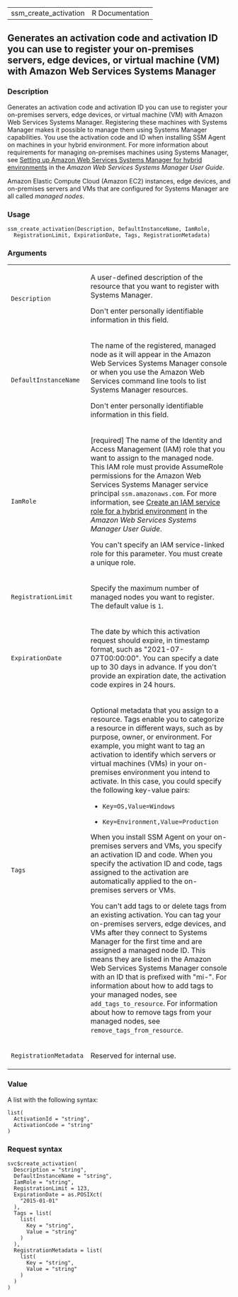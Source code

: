 <table style="width: 100%;">
<tbody>
<tr class="odd">
<td>ssm_create_activation</td>
<td style="text-align: right;">R Documentation</td>
</tr>
</tbody>
</table>

## Generates an activation code and activation ID you can use to register your on-premises servers, edge devices, or virtual machine (VM) with Amazon Web Services Systems Manager

### Description

Generates an activation code and activation ID you can use to register
your on-premises servers, edge devices, or virtual machine (VM) with
Amazon Web Services Systems Manager. Registering these machines with
Systems Manager makes it possible to manage them using Systems Manager
capabilities. You use the activation code and ID when installing SSM
Agent on machines in your hybrid environment. For more information about
requirements for managing on-premises machines using Systems Manager,
see [Setting up Amazon Web Services Systems Manager for hybrid
environments](https://docs.aws.amazon.com/systems-manager/latest/userguide/systems-manager-managedinstances.html)
in the *Amazon Web Services Systems Manager User Guide*.

Amazon Elastic Compute Cloud (Amazon EC2) instances, edge devices, and
on-premises servers and VMs that are configured for Systems Manager are
all called *managed nodes*.

### Usage

    ssm_create_activation(Description, DefaultInstanceName, IamRole,
      RegistrationLimit, ExpirationDate, Tags, RegistrationMetadata)

### Arguments

<table>
<colgroup>
<col style="width: 35%" />
<col style="width: 65%" />
</colgroup>
<tbody>
<tr class="odd">
<td><code
id="ssm_create_activation_:_Description">Description</code></td>
<td><p>A user-defined description of the resource that you want to
register with Systems Manager.</p>
<p>Don't enter personally identifiable information in this
field.</p></td>
</tr>
<tr class="even">
<td><code
id="ssm_create_activation_:_DefaultInstanceName">DefaultInstanceName</code></td>
<td><p>The name of the registered, managed node as it will appear in the
Amazon Web Services Systems Manager console or when you use the Amazon
Web Services command line tools to list Systems Manager resources.</p>
<p>Don't enter personally identifiable information in this
field.</p></td>
</tr>
<tr class="odd">
<td><code id="ssm_create_activation_:_IamRole">IamRole</code></td>
<td><p>[required] The name of the Identity and Access Management (IAM)
role that you want to assign to the managed node. This IAM role must
provide AssumeRole permissions for the Amazon Web Services Systems
Manager service principal <code>ssm.amazonaws.com</code>. For more
information, see <a
href="https://docs.aws.amazon.com/systems-manager/latest/userguide/sysman-service-role.html">Create
an IAM service role for a hybrid environment</a> in the <em>Amazon Web
Services Systems Manager User Guide</em>.</p>
<p>You can't specify an IAM service-linked role for this parameter. You
must create a unique role.</p></td>
</tr>
<tr class="even">
<td><code
id="ssm_create_activation_:_RegistrationLimit">RegistrationLimit</code></td>
<td><p>Specify the maximum number of managed nodes you want to register.
The default value is <code>1</code>.</p></td>
</tr>
<tr class="odd">
<td><code
id="ssm_create_activation_:_ExpirationDate">ExpirationDate</code></td>
<td><p>The date by which this activation request should expire, in
timestamp format, such as "2021-07-07T00:00:00". You can specify a date
up to 30 days in advance. If you don't provide an expiration date, the
activation code expires in 24 hours.</p></td>
</tr>
<tr class="even">
<td><code id="ssm_create_activation_:_Tags">Tags</code></td>
<td><p>Optional metadata that you assign to a resource. Tags enable you
to categorize a resource in different ways, such as by purpose, owner,
or environment. For example, you might want to tag an activation to
identify which servers or virtual machines (VMs) in your on-premises
environment you intend to activate. In this case, you could specify the
following key-value pairs:</p>
<ul>
<li><p><code
style="white-space: pre;">⁠Key=OS,Value=Windows⁠</code></p></li>
<li><p><code
style="white-space: pre;">⁠Key=Environment,Value=Production⁠</code></p></li>
</ul>
<p>When you install SSM Agent on your on-premises servers and VMs, you
specify an activation ID and code. When you specify the activation ID
and code, tags assigned to the activation are automatically applied to
the on-premises servers or VMs.</p>
<p>You can't add tags to or delete tags from an existing activation. You
can tag your on-premises servers, edge devices, and VMs after they
connect to Systems Manager for the first time and are assigned a managed
node ID. This means they are listed in the Amazon Web Services Systems
Manager console with an ID that is prefixed with "mi-". For information
about how to add tags to your managed nodes, see
<code>add_tags_to_resource</code>. For information about how to remove
tags from your managed nodes, see
<code>remove_tags_from_resource</code>.</p></td>
</tr>
<tr class="odd">
<td><code
id="ssm_create_activation_:_RegistrationMetadata">RegistrationMetadata</code></td>
<td><p>Reserved for internal use.</p></td>
</tr>
</tbody>
</table>

### Value

A list with the following syntax:

    list(
      ActivationId = "string",
      ActivationCode = "string"
    )

### Request syntax

    svc$create_activation(
      Description = "string",
      DefaultInstanceName = "string",
      IamRole = "string",
      RegistrationLimit = 123,
      ExpirationDate = as.POSIXct(
        "2015-01-01"
      ),
      Tags = list(
        list(
          Key = "string",
          Value = "string"
        )
      ),
      RegistrationMetadata = list(
        list(
          Key = "string",
          Value = "string"
        )
      )
    )
